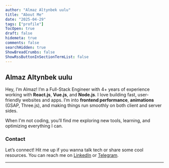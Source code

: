 ```yaml
---
author: "Almaz Altynbek uulu"
title: "About Me"
date: "2025-04-29"
tags: ["profile"]
TocOpen: true
draft: false
hidemeta: true
comments: false
searchHidden: true
ShowBreadCrumbs: false
ShowRssButtonInSectionTermList: false
---
```


## Almaz Altynbek uulu

Hey, I’m Almaz! I’m a Full-Stack Engineer with 4+ years of experience working with **React.js**, **Vue.js**, and **Node.js**. I love building fast, user-friendly websites and apps. I’m into **frontend performance**, **animations** (GSAP, Three.js), and making things run smoothly on both client and server sides.

When I'm not coding, you’ll find me exploring new tools, learning, and optimizing everything I can.

### Contact

Let’s connect! Hit me up if you wanna talk tech or share some cool resources. You can reach me on [LinkedIn](https://www.linkedin.com/in/almaz-altynbek-uulu-a31b79229) or [Telegram](https://t.me/Az01101100).

---
